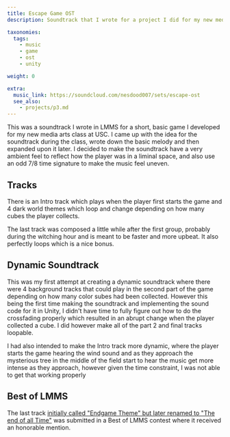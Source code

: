 ```yaml
---
title: Escape Game OST
description: Soundtrack that I wrote for a project I did for my new media arts class in college

taxonomies:
  tags:
    - music
    - game
    - ost
    - unity

weight: 0

extra:
  music_link: https://soundcloud.com/nesdood007/sets/escape-ost
  see_also:
    - projects/p3.md
---
```


This was a soundtrack I wrote in LMMS for a short, basic game I developed for my new media arts class at USC. I came up with the idea for the soundtrack during the class, wrote down the basic melody and then expanded upon it later. I decided to make the soundtrack have a very ambient feel to reflect how the player was in a liminal space, and also use an odd 7/8 time signature to make the music feel uneven.

## Tracks

There is an Intro track which plays when the player first starts the game and 4 dark world themes which loop and change depending on how many cubes the player collects.

The last track was composed a little while after the first group, probably during the witching hour and is meant to be faster and more upbeat. It also perfectly loops which is a nice bonus.

## Dynamic Soundtrack

This was my first attempt at creating a dynamic soundtrack where there were 4 background tracks that could play in the second part of the game depending on how many color subes had been collected. However this being the first time making the soundtrack and implementing the sound code for it in Unity, I didn't have time to fully figure out how to do the crossfading properly which resulted in an abrupt change when the player collected a cube. I did however make all of the part 2 and final tracks loopable.

I had also intended to make the Intro track more dynamic, where the player starts the game hearing the wind sound and as they approach the mysterious tree in the middle of the field start to hear the music get more intense as they approach, however given the time constraint, I was not able to get that working properly

## Best of LMMS 

The last track [initially called "Endgame Theme" but later renamed to "The end of all Time"](https://soundcloud.com/nesdood007/endgame-theme?in=nesdood007/sets/escape-ost) was submitted in a Best of LMMS contest where it received an honorable mention.
